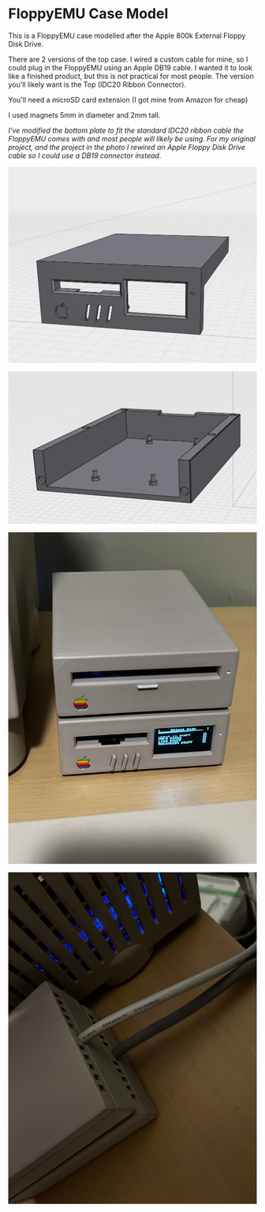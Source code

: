 # FloppyEMU Case Model

This is a FloppyEMU case modelled after the Apple 800k External Floppy Disk Drive.

There are 2 versions of the top case. I wired a custom cable for mine, so I could plug in the FloppyEMU using an Apple DB19 cable. I wanted it to look like a finished product, but this is not practical for most people. The version you'll likely want is the Top (IDC20 Ribbon Connector).

You'll need a microSD card extension (I got mine from Amazon for cheap)

I used magnets 5mm in diameter and 2mm tall.

*I've modified the bottom plate to fit the standard IDC20 ribbon cable the FloppyEMU comes with and most people will likely be using. For my original project, and the project in the photo I rewired an Apple Floppy Disk Drive cable so I could use a DB19 connector instead.*

![Model (Top)](https://raw.githubusercontent.com/mcbeav/model-floppyemu.apple.800k/refs/heads/main/Photos/Top.PNG)


![Model (Bottom)](https://raw.githubusercontent.com/mcbeav/model-floppyemu.apple.800k/refs/heads/main/Photos/Bottom.PNG)


![BlueSCSI Stacked On Top Of FloppyEMU](https://raw.githubusercontent.com/mcbeav/model-floppyemu.apple.800k/refs/heads/main/Photos/BlueSCSI-FloppyEMU.jpeg)


![Back Of FloppyEMU](https://raw.githubusercontent.com/mcbeav/model-floppyemu.apple.800k/refs/heads/main/Photos/Back.jpg)